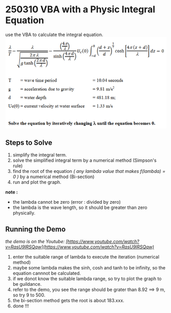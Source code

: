 # 250310 VBA with a Physic Integral Equation

use the VBA to calculate the integral equation.
![Equation](equation.png)

## Steps to Solve
1. simplify the integral term.
2. solve the simplified integral term by a numerical method (Simpson's rule)
3. find the root of the equation *( any lambda value that makes f(lambda) = 0 )* by a numerical method (Bi-section)
4. run and plot the graph.

**note :**
- the lambda cannot be zero (error : divided by zero) 
- the lambda is the wave length, so it should be greater than zero physically.


## Running the Demo
*the demo is on the Youtube: [https://www.youtube.com/watch?v=RasU9lRSQqw](https://www.youtube.com/watch?v=RasU9lRSQqw)*

1. enter the suitable range of lambda to execute the iteration (numerical method)
2. maybe some lambda makes the sinh, cosh and tanh to be infinity, so the equation cannnot be calculated.
3. if we donot know the suitable lambda range, so try to plot the graph to be guildance.
4. refer to the demo, you see the range should be grater than 8.92 ==> 9 m, so try 9 to 500.
5. the bi-section method gets the root is about 183.xxx.
6. done !!!

[def]: in
